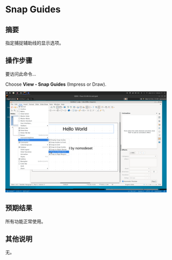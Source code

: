 # Snap Guides

## 摘要

指定捕捉辅助线的显示选项。

## 操作步骤

要访问此命令...

Choose **View - Snap Guides** (Impress or Draw).

![](./img/Screenshot_20221012_130826.png)

## 预期结果

所有功能正常使用。

## 其他说明

无。
